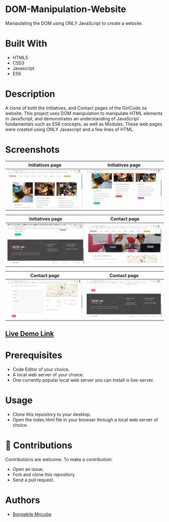 # DOM-Manipulation-Website

Manipulating the DOM using ONLY JavaScript to create a website.

# Built With

- HTML5
- CSS3
- Javascript
- ES6

# Description

A clone of both the Initiatives, and Contact pages of the GirlCode za website. This project uses DOM manipulation to manipulate HTML elements in JavaScript, and demonstrates an understanding of JavaScript fundamentals such as ES6 concepts, as well as Modules. These web pages were created using ONLY Javascript and a few lines of HTML.

# Screenshots

|                     Initiatives page                     |                     Initiatives page                     |
| :------------------------------------------------------: | :------------------------------------------------------: |
| ![Initiatives page screenshot1](images/initiatives1.png) | ![Initiatives page screenshot2](images/initiatives2.png) |

|                     Initiatives page                     |                   Contact page                   |
| :------------------------------------------------------: | :----------------------------------------------: |
| ![Initiatives page screenshot3](images/initiatives3.png) | ![Contact page screenshot1](images/contact1.png) |

|                   Contact page                   |                   Contact page                   |
| :----------------------------------------------: | :----------------------------------------------: |
| ![Contact page screenshot2](images/contact2.png) | ![Contact page screenshot3](images/contact3.png) |

## [Live Demo Link](https://raw.githack.com/BongekileM/DOM-Manipulation-Website/main/index.html)

# Prerequisites

- Code Editor of your choice.
- A local web server of your choice.
- One currently popular local web server you can install is live-server.

# Usage

- Clone this repository to your desktop.
- Open the index.html file in your browser through a local web server of choice.

# :handshake: Contributions

Contributions are welcome. To make a contribution:

- Open an issue.
- Fork and clone this repository.
- Send a pull request.

# Authors

- [Bongekile Mncube](https://github.com/BongekileM)
